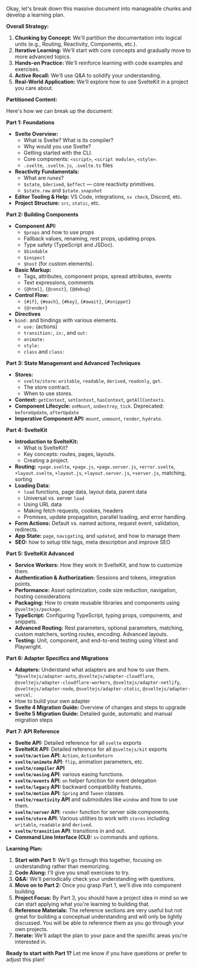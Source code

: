 Okay, let's break down this massive document into manageable chunks and develop a learning plan.

**Overall Strategy:**

1.  **Chunking by Concept:** We'll partition the documentation into logical units (e.g., Routing, Reactivity, Components, etc.).
2.  **Iterative Learning:** We'll start with core concepts and gradually move to more advanced topics.
3.  **Hands-on Practice:** We'll reinforce learning with code examples and exercises.
4.  **Active Recall:** We'll use Q&A to solidify your understanding.
5.  **Real-World Application:** We'll explore how to use SvelteKit in a project you care about.

**Partitioned Content:**

Here's how we can break up the document:

**Part 1: Foundations**

*   **Svelte Overview:**
    *   What is Svelte? What is its compiler?
    *   Why would you use Svelte?
    *   Getting started with the CLI.
    *   Core components: `<script>`, `<script module>`, `<style>`.
    *   `.svelte`, `.svelte.js`, `.svelte.ts` files
*   **Reactivity Fundamentals:**
    *   What are _runes_?
    *   `$state`, `$derived`, `$effect` — core reactivity primitives.
    *   `$state.raw` and `$state.snapshot`
*   **Editor Tooling & Help:** VS Code, integrations, `sv check`, Discord, etc.
*   **Project Structure:**  `src`, `static`, etc.

**Part 2: Building Components**

*   **Component API:**
    *   `$props` and how to use props
    *   Fallback values, renaming, rest props, updating props.
    *   Type safety (TypeScript and JSDoc).
    *   `$bindable`
    *   `$inspect`
    *   `$host` (for custom elements).
*   **Basic Markup:**
    *   Tags, attributes, component props, spread attributes, events
    *   Text expressions, comments
    *   `{@html}`, `{@const}`, `{@debug}`
*   **Control Flow:**
    *   `{#if}`, `{#each}`, `{#key}`, `{#await}`, `{#snippet}`
    *   `{@render}`
*  **Directives**
  * `bind:` and bindings with various elements.
    *   `use:` (actions)
    *   `transition:`, `in:`, and `out:`
    *   `animate:`
    *   `style:`
    *   `class` and `class:`

**Part 3: State Management and Advanced Techniques**

*   **Stores:**
    *   `svelte/store`: `writable`, `readable`, `derived`, `readonly`, `get`.
    *   The store contract.
    *   When to use stores.
*   **Context:** `getContext`, `setContext`, `hasContext`, `getAllContexts`.
*   **Component Lifecycle:** `onMount`, `onDestroy`, `tick`. Deprecated: `beforeUpdate`, `afterUpdate`
*   **Imperative Component API:** `mount`, `unmount`, `render`, `hydrate`.

**Part 4: SvelteKit**

*   **Introduction to SvelteKit:**
    *   What is SvelteKit?
    *   Key concepts: routes, pages, layouts.
    *   Creating a project.
*   **Routing:** `+page.svelte`, `+page.js`, `+page.server.js`, `+error.svelte`, `+layout.svelte`, `+layout.js`, `+layout.server.js`, `+server.js`, matching, sorting
*   **Loading Data:**
    *   `load` functions, page data, layout data, parent data
    *   Universal vs. server `load`
    *   Using URL data
    *   Making fetch requests, cookies, headers
    *   Promises, update propagation, parallel loading, and error handling.
*   **Form Actions:** Default vs. named actions, request event, validation, redirects.
*   **App State:**  `page`, `navigating`, and `updated`, and how to manage them
*   **SEO:** how to setup title tags, meta description and improve SEO

**Part 5: SvelteKit Advanced**

*  **Service Workers:** How they work in SvelteKit, and how to customize them.
*  **Authentication & Authorization:** Sessions and tokens, integration points.
*   **Performance:**  Asset optimization, code size reduction, navigation, hosting considerations
*   **Packaging:** How to create reusable libraries and components using `@sveltejs/package`.
*   **TypeScript:** Configuring TypeScript, typing props, components, and snippets.
*   **Advanced Routing:**  Rest parameters, optional parameters, matching, custom matchers, sorting routes, encoding. Advanced layouts.
*   **Testing:** Unit, component, and end-to-end testing using Vitest and Playwright.

**Part 6: Adapter Specifics and Migrations**

* **Adapters:** Understand what adapters are and how to use them.
 *`@sveltejs/adapter-auto`, `@sveltejs/adapter-cloudflare`, `@sveltejs/adapter-cloudflare-workers`, `@sveltejs/adapter-netlify`, `@sveltejs/adapter-node`, `@sveltejs/adapter-static`, `@sveltejs/adapter-vercel`.
 * How to build your own adapter
*   **Svelte 4 Migration Guide:** Overview of changes and steps to upgrade
*   **Svelte 5 Migration Guide:** Detailed guide, automatic and manual migration steps

**Part 7: API Reference**

*   **Svelte API:** Detailed reference for all `svelte` exports
*   **SvelteKit API:** Detailed reference for all `@sveltejs/kit` exports
*   **`svelte/action` API**: `Action`, `ActionReturn`
*   **`svelte/animate` API**: `flip`, animation parameters, etc.
*   **`svelte/compiler` API**
*  **`svelte/easing` API**: various easing functions.
*  **`svelte/events` API**: `on` helper function for event delegation
*   **`svelte/legacy` API:** backward compatibility features.
*  **`svelte/motion` API**: `Spring` and `Tween` classes.
*   **`svelte/reactivity` API** and submodules like `window` and how to use them.
*  **`svelte/server` API**: `render` function for server side components.
*   **`svelte/store` API**: Various utilities to work with `stores` including `writable`, `readable` and `derived`.
*   **`svelte/transition` API**: transitions in and out.
*   **Command Line Interface (CLI):** `sv` commands and options.

**Learning Plan:**

1.  **Start with Part 1:** We'll go through this together, focusing on understanding rather than memorizing.
2.  **Code Along:** I'll give you small exercises to try.
3.  **Q&A:** We'll periodically check your understanding with questions.
4.  **Move on to Part 2:**  Once you grasp Part 1, we'll dive into component building.
5.  **Project Focus:** By Part 3, you should have a project idea in mind so we can start applying what you're learning to building that.
6. **Reference Materials:** The reference sections are very useful but not great for building a conceptual understanding and will only be lightly discussed. You will be able to reference them as you go through your own projects.
7.  **Iterate:** We'll adapt the plan to your pace and the specific areas you're interested in.

**Ready to start with Part 1?** Let me know if you have questions or prefer to adjust this plan!
